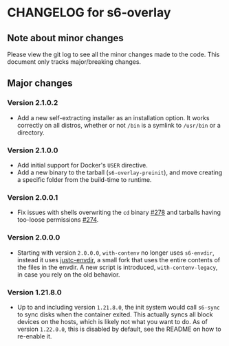 # CHANGELOG for s6-overlay

## Note about minor changes

Please view the git log to see all the minor changes made to the code. This document only tracks major/breaking changes.

## Major changes

### Version 2.1.0.2

* Add a new self-extracting installer as an installation
  option. It works correctly on all distros, whether or not `/bin` is a
  symlink to `/usr/bin` or a directory.

### Version 2.1.0.0

* Add initial support for Docker's `USER` directive.
* Add a new binary to the tarball (`s6-overlay-preinit`), and move creating
  a specific folder from the build-time to runtime.

### Version 2.0.0.1

* Fix issues with shells overwriting the `cd`
  binary [#278](https://github.com/just-containers/s6-overlay/issues/278)
  and tarballs having too-loose permissions [#274](https://github.com/just-containers/s6-overlay/issues/274).

### Version 2.0.0.0

* Starting with version `2.0.0.0`, `with-contenv` no longer uses `s6-envdir`, instead it
  uses [justc-envdir](https://github.com/just-containers/justc-envdir), a small fork that
  uses the entire contents of the files in the envdir. A new script is introduced, `with-contenv-legacy`,
  in case you rely on the old behavior.

### Version 1.21.8.0

* Up to and including version `1.21.8.0`, the init system would call `s6-sync` to sync disks when
  the container exited. This actually syncs all block devices on the hosts, which is
  likely not what you want to do. As of version `1.22.0.0`, this is disabled by default, see the
  README on how to re-enable it.

